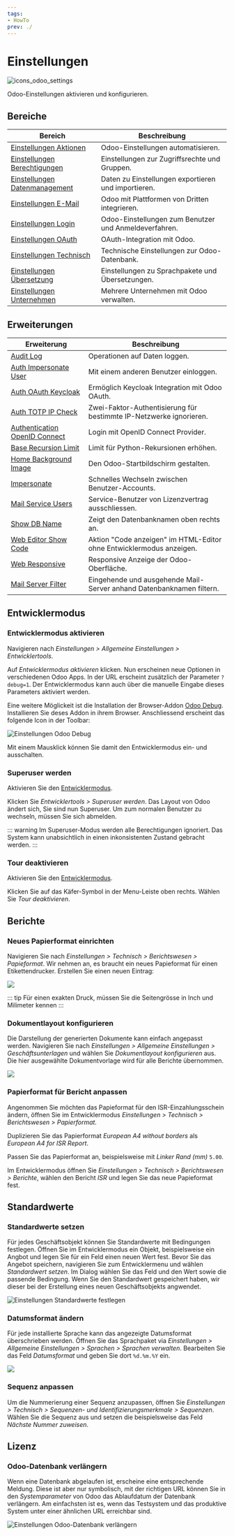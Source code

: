 ```yaml
---
tags:
- HowTo
prev: ./
---
```

# Einstellungen
![icons_odoo_settings](assets/icons_odoo_settings.png)

Odoo-Einstellungen aktivieren und konfigurieren.

## Bereiche

| Bereich                                                             | Beschreibung                                          |
| ------------------------------------------------------------------- | ----------------------------------------------------- |
| [Einstellungen Aktionen](Einstellungen%20Aktionen.md)               | Odoo-Einstellungen automatisieren.                    |
| [Einstellungen Berechtigungen](Einstellungen%20Berechtigungen.md)   | Einstellungen zur Zugriffsrechte und Gruppen.         |
| [Einstellungen Datenmanagement](Einstellungen%20Datenmanagement.md) | Daten zu Einstellungen exportieren und importieren.   |
| [Einstellungen E-Mail](Einstellungen%20E-Mail.md)                   | Odoo mit Plattformen von Dritten integrieren.         |
| [Einstellungen Login](Einstellungen%20Login.md)                     | Odoo-Einstellungen zum Benutzer und Anmeldeverfahren. |
| [Einstellungen OAuth](Einstellungen%20OAuth.md)                     | OAuth-Integration mit Odoo.                           |
| [Einstellungen Technisch](Einstellungen%20Technisch.md)             | Technische Einstellungen zur Odoo-Datenbank.          |
| [Einstellungen Übersetzung](Einstellungen%20Übersetzung.md)         | Einstellungen zu Sprachpakete und Übersetzungen.      |
| [Einstellungen Unternehmen](Einstellungen%20Unternehmen.md)                                       | Mehrere Unternehmen mit Odoo verwalten.                                                      |

## Erweiterungen

| Erweiterung                                                           | Beschreibung                                                         |
| --------------------------------------------------------------------- | -------------------------------------------------------------------- |
| [Audit Log](Audit%20Log.md)                                           | Operationen auf Daten loggen.                                        |
| [Auth Impersonate User](Auth%20Impersonate%20User.md)                 | Mit einem anderen Benutzer einloggen.                                |
| [Auth OAuth Keycloak](Auth%20OAuth%20Keycloak)                        | Ermöglich Keycloak Integration mit Odoo OAuth.                       |
| [Auth TOTP IP Check](Auth%20TOTP%20IP%20Check.md)                     | Zwei-Faktor-Authentisierung für bestimmte IP-Netzwerke ignorieren.   |
| [Authentication OpenID Connect](Authentication%20OpenID%20Connect.md) | Login mit OpenID Connect Provider.                                   |
| [Base Recursion Limit](Base%20Recursion%20Limit.md)                   | Limit für Python-Rekursionen erhöhen.                                |
| [Home Background Image](Home%20Background%20Image.md)                 | Den Odoo-Startbildschirm gestalten.                                  |
| [Impersonate](Impersonate.md)                                         | Schnelles Wechseln zwischen Benutzer-Accounts.                       |
| [Mail Service Users](Mail%20Service%20Users.md)                       | Service-Benutzer von Lizenzvertrag ausschliessen.                    |
| [Show DB Name](Show%20DB%20Name.md)                                   | Zeigt den Datenbanknamen oben rechts an.                             |
| [Web Editor Show Code](Web%20Editor%20Show%20Code.md)                 | Aktion "Code anzeigen" im HTML-Editor ohne Entwicklermodus anzeigen. |
| [Web Responsive](Web%20Responsive.md)                                 | Responsive Anzeige der Odoo-Oberfläche.                              |
| [Mail Server Filter](Mail%20Server%20Filter.md)                       | Eingehende und ausgehende Mail-Server anhand Datenbanknamen filtern.                                                                     |

## Entwicklermodus

### Entwicklermodus aktivieren

Navigieren nach *Einstellungen > Allgemeine Einstellungen > Entwicklertools*.

Auf *Entwicklermodus aktivieren* klicken. Nun erscheinen neue Optionen in verschiedenen Odoo Apps. In der URL erscheint zusätzlich der Parameter `?debug=1`. Der Entwicklermodus kann auch über die manuelle Eingabe dieses Parameters aktiviert werden.

Eine weitere Möglickeit ist die Installation der Browser-Addon [Odoo Debug](https://www.droggol.com/odoo-tools). Installieren Sie deses Addon in ihrem Browser. Anschliessend erscheint das folgende Icon in der Toolbar:

![Einstellungen Odoo Debug](assets/Einstellungen%20Odoo%20Debug.png)

Mit einem Mausklick können Sie damit den Entwicklermodus ein- und ausschalten.

### Superuser werden

Aktivieren Sie den [Entwicklermodus](Einstellungen.md#Entwicklermodus%20aktivieren).

Klicken Sie *Entwicklertools > Superuser werden*. Das Layout von Odoo ändert sich, Sie sind nun Superuser. Um zum normalen Benutzer zu wechseln, müssen Sie sich abmelden.

::: warning
Im Superuser-Modus werden alle Berechtigungen ignoriert. Das System kann unabsichtlich in einen inkonsistenten Zustand gebracht werden.
:::

### Tour deaktivieren

Aktivieren Sie den [Entwicklermodus](Einstellungen.md#Entwicklermodus%20aktivieren).

Klicken Sie auf das Käfer-Symbol in der Menu-Leiste oben rechts. Wählen Sie *Tour deaktivieren*.

## Berichte

### Neues Papierformat einrichten

Navigieren Sie nach *Einstellungen > Technisch > Berichtswesen > Papieformat*. Wir nehmen an, es braucht ein neues Papieformat für einen Etikettendrucker. Erstellen Sie einen neuen Eintrag:

![](assets/Neues%20Papierformat.png)

::: tip
Für einen exakten Druck, müssen Sie die Seitengrösse in Inch und Milimeter kennen
:::

### Dokumentlayout konfigurieren

Die Darstellung der generierten Dokumente kann einfach angepasst werden. Navigieren Sie nach *Einstellungen > Allgemeine Einstellungen > Geschäftsunterlagen* und wählen Sie *Dokumentlayout konfigurieren* aus. Die hier ausgewählte Dokumentvorlage wird für alle Berichte übernommen.

![](assets/Einstellungen%20Dokumentlayout.png)

### Papierformat für Bericht anpassen

Angenommen Sie möchten das Papieformat für den ISR-Einzahlungsschein ändern, öffnen Sie im Entwicklermodus *Einstellungen > Technisch > Berichtswesen > Papierformat.*

Duplizieren Sie das Papierformat *European A4 without borders* als *European A4 for ISR Report*.

Passen Sie das Papierformat an, beispielsweise mit *Linker Rand (mm)* `5.00`.

Im Entwicklermodus öffnen Sie *Einstellungen > Technisch > Berichtswesen > Berichte*, wählen den Bericht *ISR* und legen Sie das neue Papieformat fest.

## Standardwerte

### Standardwerte setzen

Für jedes Geschäftsobjekt können Sie Standardwerte mit Bedingungen festlegen. Öffnen Sie im Entwicklermodus ein Objekt, beispielsweise ein Angbot und legen Sie für ein Feld einen neuen Wert fest. Bevor Sie das Angebot speichern, navigieren Sie zum Entwicklermenu und wählen *Standardwert setzen*. Im Dialog wählen Sie das Feld und den Wert sowie die passende Bedingung. Wenn Sie den Standardwert gespeichert haben, wir dieser bei der Erstellung eines neuen Geschäftsobjekts angwendet.

![Einstellungen Standardwerte festlegen](assets/Einstellungen%20Standardwerte%20festlegen.gif)

### Datumsformat ändern

Für jede installierte Sprache kann das angezeigte Datumsformat überschrieben werden. Öffnen Sie das Sprachpaket via *Einstellungen > Allgemeine Einstellungen > Sprachen > Sprachen verwalten*. Bearbeiten Sie das Feld *Datumsformat* und geben Sie dort `%d.%m.%Y` ein.

![](assets/Einstellung%20Datumsformat.png)

### Sequenz anpassen

Um die Nummerierung einer Sequenz anzupassen, öffnen Sie *Einstellungen > Technisch > Sequenzen- und Identifizierungsmerkmale > Sequenzen*. Wählen Sie die Sequenz aus und setzen die beispielsweise das Feld *Nächste Nummer zuweisen*.

## Lizenz

### Odoo-Datenbank verlängern

Wenn eine Datenbank abgelaufen ist, erscheine eine entsprechende Meldung. Diese ist aber nur symbolisch, mit der richtigen URL können Sie in den *Systemparameter* von Odoo das Ablaufdatum der Datenbank verlängern. Am einfachsten ist es, wenn das Testsystem und das produktive System unter einer ähnlichen URL erreichbar sind.

![Einstellungen Odoo-Datenbank verlängern](assets/Einstellungen%20Odoo-Datenbank%20verlängern.gif)